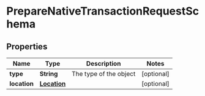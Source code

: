 

# PrepareNativeTransactionRequestSchema


## Properties

Name | Type | Description | Notes
------------ | ------------- | ------------- | -------------
**type** | **String** | The type of the object |  [optional]
**location** | [**Location**](Location.md) |  |  [optional]



